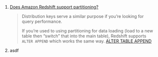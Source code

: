 1. [Does Amazon Redshift support partitioning?](https://www.quora.com/Does-Amazon-Redshift-support-partitioning)
   > Distribution keys serve a similar purpose if you’re looking for query performance.
   > 
   > If you’re used to using partitioning for data loading (load to a new table then “switch” that into the main table),
   > Redshift supports `ALTER APPEND` which works the same way. [ALTER TABLE APPEND](http://docs.aws.amazon.com/redshift/latest/dg/r_ALTER_TABLE_APPEND.html)
2. asdf
